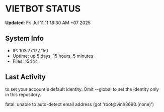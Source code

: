 # VIETBOT STATUS
**Updated**: Fri Jul 11 11:18:30 AM +07 2025

## System Info
- IP: 103.77.172.150
- Uptime: up 5 days, 15 hours, 5 minutes
- Files: 15444

## Last Activity

to set your account's default identity.
Omit --global to set the identity only in this repository.

fatal: unable to auto-detect email address (got 'root@vinh3690.(none)')
